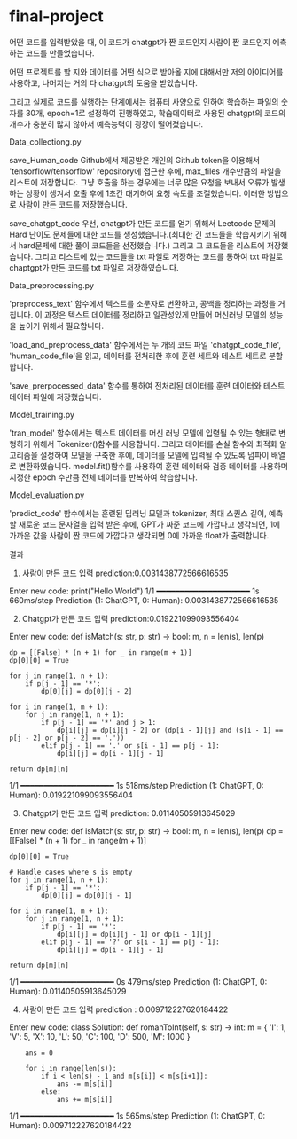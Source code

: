 # final-project
 어떤 코드를 입력받았을 때, 이 코드가 chatgpt가 짠 코드인지 사람이 짠 코드인지 예측하는 코드를 만들었습니다.

 어떤 프로젝트를 할 지와 데이터를 어떤 식으로 받아올 지에 대해서만 저의 아이디어를 사용하고, 나머지는 거의 다 chatgpt의 도움을 받았습니다.

 그리고 실제로 코드를 실행하는 단계에서는 컴퓨터 사양으로 인하여 학습하는 파일의 숫자를 30개, epoch=1로 설정하여 진행하였고, 학습데이터로 사용된 chatgpt의 코드의 개수가 충분히 많지 않아서 예측능력이 굉장이 떨어졌습니다.

Data_collectiong.py

save_Human_code
Github에서 제공받은 개인의 Github token을 이용해서 'tensorflow/tensorflow' repository에 접근한 후에, max_files 개수만큼의 파일을 리스트에 저장합니다.
그냥 호출을 하는 경우에는 너무 많은 요청을 보내서 오류가 발생하는 상황이 생겨서 호출 후에 1초간 대기하여 요청 속도를 조절했습니다. 이러한 방법으로 사람이 만든 코드를 저장했습니다.

save_chatgpt_code
우선, chatgpt가 만든 코드를 얻기 위해서 Leetcode 문제의 Hard 난이도 문제들에 대한 코드를 생성했습니다.(최대한 긴 코드들을 학습시키기 위해서 hard문제에 대한 풀이 코드들을 선정했습니다.)
그리고 그 코드들을 리스트에 저장했습니다. 그리고 리스트에 있는 코드들을 txt 파일로 저장하는 코드를 통하여 txt 파일로 chaptgpt가 만든 코드를 txt 파일로 저장하였습니다.


Data_preprocessing.py

'preprocess_text' 함수에서 텍스트를 소문자로 변환하고, 공백을 정리하는 과정을 거칩니다. 이 과정은 텍스트 데이터를 정리하고 일관성있게 만들어 머신러닝 모델의 성능을 높이기 위해서 필요합니다.

'load_and_preprocess_data' 함수에서는 두 개의 코드 파일 'chatgpt_code_file', 'human_code_file'을 읽고, 데이터를 전처리한 후에 훈련 세트와 테스트 세트로 분할합니다.

'save_prerpocessed_data' 함수를 통하여 전처리된 데이터를 훈련 데이터와 테스트 데이터 파일에 저장했습니다.


Model_training.py

'tran_model' 함수에서는 텍스트 데이터를 머신 러닝 모델에 입렫될 수 있는 형태로 변형하기 위해서 Tokenizer()함수를 사용합니다. 그리고 데이터를 손실 함수와 최적화 알고리즘을 설정하여 모델을 구축한 후에, 데이터를 모델에 입력될 수 있도록 넘파이 배열로 변환하였습니다. model.fit()함수를 사용하여 훈련 데이터와 검증 데이터를 사용하며 지정한 epoch 수만큼 전체 데이터를 반복하여 학습합니다.


Model_evaluation.py

'predict_code' 함수에서는 훈련된 딥러닝 모델과 tokenizer, 최대 스퀀스 길이, 예측할 새로운 코드 문자열을 입력 받은 후에, GPT가 짜준 코드에 가깝다고 생각되면, 1에 가까운 값을 사람이 짠 코드에 가깝다고 생각되면 0에 가까운 float가 출력합니다.

결과

1) 사람이 만든 코드 입력 prediction:0.0031438772566616535

Enter new code: print("Hello World")
1/1 ━━━━━━━━━━━━━━━━━━━━ 1s 660ms/step
Prediction (1: ChatGPT, 0: Human): 0.0031438772566616535


2) Chatgpt가 만든 코드 입력 prediction:0.019221099093556404

Enter new code: def isMatch(s: str, p: str) -> bool:
    m, n = len(s), len(p)
    
    dp = [[False] * (n + 1) for _ in range(m + 1)]
    dp[0][0] = True
    
    for j in range(1, n + 1):
        if p[j - 1] == '*':
            dp[0][j] = dp[0][j - 2]
    
    for i in range(1, m + 1):
        for j in range(1, n + 1):
            if p[j - 1] == '*' and j > 1:
                dp[i][j] = dp[i][j - 2] or (dp[i - 1][j] and (s[i - 1] == p[j - 2] or p[j - 2] == '.'))
            elif p[j - 1] == '.' or s[i - 1] == p[j - 1]:
                dp[i][j] = dp[i - 1][j - 1]
    
    return dp[m][n]
1/1 ━━━━━━━━━━━━━━━━━━━━ 1s 518ms/step
Prediction (1: ChatGPT, 0: Human): 0.019221099093556404


3) Chatgpt가 만든 코드 입력 prediction: 0.01140505913645029

Enter new code: def isMatch(s: str, p: str) -> bool:
    m, n = len(s), len(p)
    dp = [[False] * (n + 1) for _ in range(m + 1)]
    
    dp[0][0] = True
    
    # Handle cases where s is empty
    for j in range(1, n + 1):
        if p[j - 1] == '*':
            dp[0][j] = dp[0][j - 1]
    
    for i in range(1, m + 1):
        for j in range(1, n + 1):
            if p[j - 1] == '*':
                dp[i][j] = dp[i][j - 1] or dp[i - 1][j]
            elif p[j - 1] == '?' or s[i - 1] == p[j - 1]:
                dp[i][j] = dp[i - 1][j - 1]
    
    return dp[m][n]

1/1 ━━━━━━━━━━━━━━━━━━━━ 0s 479ms/step
Prediction (1: ChatGPT, 0: Human): 0.01140505913645029


4) 사람이 만든 코드 입력 prediction : 0.009712227620184422

Enter new code: class Solution:
    def romanToInt(self, s: str) -> int:
        m = {
            'I': 1,
            'V': 5,
            'X': 10,
            'L': 50,
            'C': 100,
            'D': 500,
            'M': 1000
        }
        
        ans = 0
        
        for i in range(len(s)):
            if i < len(s) - 1 and m[s[i]] < m[s[i+1]]:
                ans -= m[s[i]]
            else:
                ans += m[s[i]]
        
1/1 ━━━━━━━━━━━━━━━━━━━━ 1s 565ms/step
Prediction (1: ChatGPT, 0: Human): 0.009712227620184422
